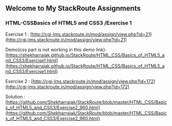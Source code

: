 ## Welcome to My StackRoute Assignments

### HTML-CSSBasics of HTML5 and CSS3 /Exercise 1

Exercise 1 :
 [http://cgi-lms.stackroute.in/mod/assign/view.php?id=21](http://cgi-lms.stackroute.in/mod/assign/view.php?id=21)

Demo(css part is not working in this demo link): [https://shekharrajak.github.io/StackRoute/HTML_CSS/Basics_of_HTML5_and_CSS3/Exercise1.html](https://shekharrajak.github.io/StackRoute/HTML_CSS/Basics_of_HTML5_and_CSS3/Exercise1.html)

Exercise 2 :
[http://cgi-lms.stackroute.in/mod/assign/view.php?id=172](http://cgi-lms.stackroute.in/mod/assign/view.php?id=172)

Solution : [https://github.com/Shekharrajak/StackRoute/blob/master/HTML_CSS/Basics_of_HTML5_and_CSS3/Exercise2_960.html](https://github.com/Shekharrajak/StackRoute/blob/master/HTML_CSS/Basics_of_HTML5_and_CSS3/Exercise2_960.html)

